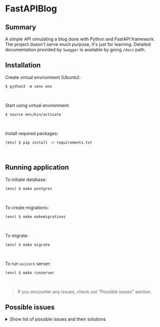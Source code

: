 # FastAPIBlog

## Summary

A simple API simulating a blog done with Python and FastAPI framework.\
The project doesn't serve much purpose, it's just for learning.
Detailed documentation provided by `Swagger` is available by going `/docs` path.
<br>

## Installation

Create virtual environment (Ubuntu):
```shell
$ python3 -m venv env
```
<br>

Start using virtual environment:

```shell
$ source env/bin/activate
```
<br>

Install required packages:

```shell
(env) $ pip install -r requirements.txt
```
<br>

## Running application

To initiate database:
```shell
(env) $ make postgres
```
<br>

To create migrations:
```shell
(env) $ make makemigrations
```
<br>

To migrate:
```shell
(env) $ make migrate
```
<br>

To run `uvicorn` server:
```shell
(env) $ make runserver
```
<br>

> If you encounter any issues, check out "Possible issues" section.

## Possible issues

<details><summary>Show list of possible issues and their solutions</summary>
<br>

If port `:5432` is already occupied:
```shell
(env) $ sudo lsof -i :5432
(env) $ sudo kill <process_id>
```
<br>

If container already exists:
```shell
(env) $ docker ps -a
(env) $ docker rm <container_id>
```
</details>

